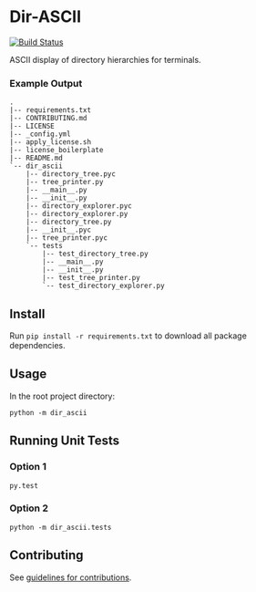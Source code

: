 # Dir-ASCII #

[![Build Status](https://travis-ci.org/tdeh/dir-ascii.svg?branch=master)](https://travis-ci.org/tdeh/dir-ascii)

ASCII display of directory hierarchies for terminals.

### Example Output ###

```
.
|-- requirements.txt
|-- CONTRIBUTING.md
|-- LICENSE
|-- _config.yml
|-- apply_license.sh
|-- license_boilerplate
|-- README.md
`-- dir_ascii
    |-- directory_tree.pyc
    |-- tree_printer.py
    |-- __main__.py
    |-- __init__.py
    |-- directory_explorer.pyc
    |-- directory_explorer.py
    |-- directory_tree.py
    |-- __init__.pyc
    |-- tree_printer.pyc
    `-- tests
        |-- test_directory_tree.py
        |-- __main__.py
        |-- __init__.py
        |-- test_tree_printer.py
        `-- test_directory_explorer.py
```

## Install ##

Run `pip install -r requirements.txt` to download all package dependencies.

## Usage ##

In the root project directory:

    python -m dir_ascii

## Running Unit Tests ##

### Option 1 ###

    py.test

### Option 2 ###

    python -m dir_ascii.tests

## Contributing ##

See [guidelines for contributions](CONTRIBUTING.md).
